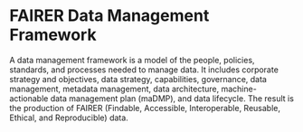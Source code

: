 # FAIRER Data Management Framework

A data management framework is a model of the people, policies, standards, and processes needed to manage data. It includes corporate strategy and objectives, data strategy, capabilities, governance, data management, metadata management, data architecture, machine-actionable data management plan (maDMP), and data lifecycle. The result is the production of FAIRER (Findable, Accessible, Interoperable, Reusable, Ethical, and Reproducible) data.
